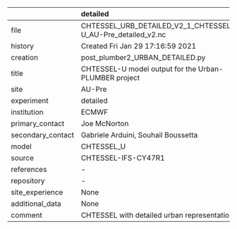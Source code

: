 |                   | detailed                                                    |
|:------------------|:------------------------------------------------------------|
| file              | CHTESSEL_URB_DETAILED_V2_1_CHTESSEL-U_AU-Pre_detailed_v2.nc |
| history           | Created Fri Jan 29 17:16:59 2021                            |
| creation          | post_plumber2_URBAN_DETAILED.py                             |
| title             | CHTESSEL-U model output for the Urban-PLUMBER project       |
| site              | AU-Pre                                                      |
| experiment        | detailed                                                    |
| institution       | ECMWF                                                       |
| primary_contact   | Joe McNorton                                                |
| secondary_contact | Gabriele Arduini, Souhail Boussetta                         |
| model             | CHTESSEL_U                                                  |
| source            | CHTESSEL-IFS-CY47R1                                         |
| references        | -                                                           |
| repository        | -                                                           |
| site_experience   | None                                                        |
| additional_data   | None                                                        |
| comment           | CHTESSEL with detailed urban representation                 |
